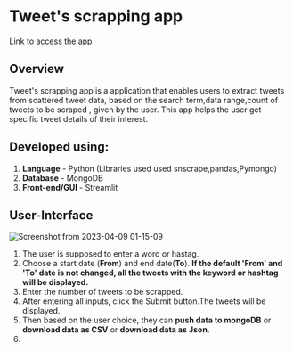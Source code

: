 # Tweet's scrapping app #

[Link to access the app](https://arthimurali-twitter-scrapping-tool.hf.space/)

**Overview**
------------
Tweet's scrapping app is a application that enables users to extract tweets from scattered tweet data, based on the search term,data range,count of tweets to be scraped , given by the user. This app  helps the user get specific tweet details of their interest.

**Developed using:**
------------
1. **Language** - Python (Libraries used used snscrape,pandas,Pymongo)
2. **Database** - MongoDB
3. **Front-end/GUI** - Streamlit

**User-Interface**
------------
![Screenshot from 2023-04-09 01-15-09](https://user-images.githubusercontent.com/112666126/230740087-7f34844b-629a-44f0-8c09-c7d59c4afdf4.png)

1. The user is supposed to enter a word or hastag.
2. Choose a start date (**From**) and end date(**To**). **If the default 'From' and 'To' date is not changed, all the tweets with the keyword or hashtag will be displayed.**
3. Enter the number of tweets to be scrapped.
4. After entering all inputs, click the Submit button.The tweets will be displayed.
5. Then based on the user choice, they can **push data to mongoDB** or **download data as CSV** or **download data as Json**.
6. 
